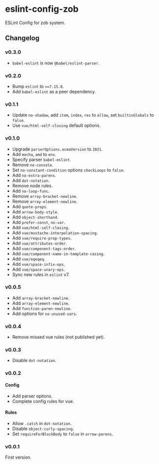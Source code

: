 # eslint-config-zob

ESLint Config for zob system.

## Changelog

### v0.3.0

- `babel-eslint` is now `@babel/eslint-parser`.

### v0.2.0

- Bump `eslint` to `>=7.15.0`.
- Add `babel-eslint` as a peer dependency.

### v0.1.1

- Update `no-shadow`, add `item`, `index`, `res` to `allow`, set `builtinGlobals` to `false`.
- Use `vue/html-self-closing` default options.

### v0.1.0

- Upgrade `parserOptions.ecmaVersion` to `2021`.
- Add `mocha`, `amd` to `env`.
- Specify parser `babel-eslint`.
- Remove `no-console`.
- Set `no-constant-condition` options `checkLoops` to `false`.
- Add `no-extra-parens`.
- Add `dot-notation`.
- Remove node rules.
- Add `no-loop-func`.
- Remove `array-bracket-newline`.
- Remove `array-element-newline`.
- Add `quote-props`.
- Add `arrow-body-style`.
- Add `object-shorthand`.
- Add `prefer-const`, `no-var`.
- Add `vue/html-self-closing`.
- Add `vue/mustache-interpolation-spacing`.
- Add `vue/require-prop-types`.
- Add `vue/attributes-order`.
- Add `vue/component-tags-order`.
- Add `vue/component-name-in-template-casing`.
- Add `vue/eqeqeq`.
- Add `vue/space-infix-ops`.
- Add `vue/space-unary-ops`.
- Sync new rules in `eslint` v7.

### v0.0.5

- Add `array-bracket-newline`.
- Add `array-element-newline`.
- Add `function-paren-newline`.
- Add options for `no-unused-vars`.

### v0.0.4

- Remove missed vue rules (not published yet).

### v0.0.3

- Disable `dot-notation`.

### v0.0.2

#### Config

- Add parser opitons.
- Complete config rules for vue.

#### Rules

- Allow `.catch` in `dot-notation`.
- Disable `object-curly-spacing`.
- Set `requireForBlockBody` to `false` in `arrow-parens`.

### v0.0.1

First version.

